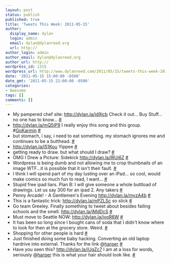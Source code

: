 ```yaml
---
layout: post
status: publish
published: true
title: 'Tweets This Week: 2011-05-15'
author:
  display_name: dylan
  login: admin
  email: dylan@dylanreed.org
  url: http://
author_login: admin
author_email: dylan@dylanreed.org
author_url: http://
wordpress_id: 1315
wordpress_url: http://www.dylanreed.com/2011/05/15/tweets-this-week-2011-05-15/
date: '2011-05-15 15:00:00 -0500'
date_gmt: '2011-05-15 22:00:00 -0500'
categories:
- Awesome
tags: []
comments: []
---
```

<ul class="aktt_tweet_digest">
<li>My pampered chef site: <a href="http://dylan.la/jd9jcb" rel="nofollow">http://dylan.la/jd9jcb</a> Check it out... Buy Stuff... no one has to know... <a href="http://twitter.com/awesomeguy/statuses/67553492184743936" class="aktt_tweet_time">#</a></li>
<li><a href="http://dylan.la/mQ5iP9" rel="nofollow">http://dylan.la/mQ5iP9</a> I really enjoy this song and this group. #<a href="http://search.twitter.com/search?q=%23GoKarmin" class="aktt_hashtag">GoKarmin</a> <a href="http://twitter.com/awesomeguy/statuses/67577222948597760" class="aktt_tweet_time">#</a></li>
<li>but stomach, i say, i need to eat something.  my stomach ignores me and continues to be a butthead. <a href="http://twitter.com/awesomeguy/statuses/67667897178263552" class="aktt_tweet_time">#</a></li>
<li><a href="http://dylan.la/l51Kou" rel="nofollow">http://dylan.la/l51Kou</a> Yippee <a href="http://twitter.com/awesomeguy/statuses/67673526043295746" class="aktt_tweet_time">#</a></li>
<li>getting ready to draw. but what should I draw? <a href="http://twitter.com/awesomeguy/statuses/67940491634814976" class="aktt_tweet_time">#</a></li>
<li>OMG I Drew a Picture: Sidekick <a href="http://dylan.la/lRUi6Z" rel="nofollow">http://dylan.la/lRUi6Z</a> <a href="http://twitter.com/awesomeguy/statuses/67980157213876225" class="aktt_tweet_time">#</a></li>
<li>Wordpress is being dumb and not allowing me to crop thumbnails of an image WTF...it is possible that it isn&#039;t their fault. <a href="http://twitter.com/awesomeguy/statuses/67981935204507648" class="aktt_tweet_time">#</a></li>
<li>I think I will spend part of my day lusting over an iPad... so cool, would make comics so much fun to read, I want... <a href="http://twitter.com/awesomeguy/statuses/67987677466722304" class="aktt_tweet_time">#</a></li>
<li>Stupid free ipad liars. Plan B: I will give someone a whole buttload of drawings. Let us say 300 for an ipad 2. Any takers <a href="http://twitter.com/awesomeguy/statuses/67990823081492480" class="aktt_tweet_time">#</a></li>
<li>Penny Arcade! - A Gentlemen&#039;s Evening <a href="http://dylan.la/myzA4b" rel="nofollow">http://dylan.la/myzA4b</a> <a href="http://twitter.com/awesomeguy/statuses/68040510375337984" class="aktt_tweet_time">#</a></li>
<li>This is a fantastic trick: <a href="http://dylan.la/mPZLSc" rel="nofollow">http://dylan.la/mPZLSc</a> so slick <a href="http://twitter.com/awesomeguy/statuses/68352165864947713" class="aktt_tweet_time">#</a></li>
<li>Go team Greeley. Finally something to tweet about besides failing schools and the smell. <a href="http://dylan.la/jMdDcS" rel="nofollow">http://dylan.la/jMdDcS</a> <a href="http://twitter.com/awesomeguy/statuses/68380130371837952" class="aktt_tweet_time">#</a></li>
<li>Must move to Seattle NOW: <a href="http://dylan.la/ivoR6W" rel="nofollow">http://dylan.la/ivoR6W</a> <a href="http://twitter.com/awesomeguy/statuses/68723572402700288" class="aktt_tweet_time">#</a></li>
<li>It has been so long since I bought cans of soda that I didn&#039;t know where to look for then at the grocery store. Weird. <a href="http://twitter.com/awesomeguy/statuses/68785525699518464" class="aktt_tweet_time">#</a></li>
<li>Shopping for other people is hard <a href="http://twitter.com/awesomeguy/statuses/68786438388457473" class="aktt_tweet_time">#</a></li>
<li>Just finished doing some baby hacking. Converting an old laptop hardrive into external. Thanks for the link @<a href="http://twitter.com/harper" class="aktt_username">harper</a> <a href="http://twitter.com/awesomeguy/statuses/68853514427842560" class="aktt_tweet_time">#</a></li>
<li>Have you seen this? <a href="http://dylan.la/iUqZc7" rel="nofollow">http://dylan.la/iUqZc7</a> I am at a loss for words, seriously @<a href="http://twitter.com/harper" class="aktt_username">harper</a> this is what your hair should look like. <a href="http://twitter.com/awesomeguy/statuses/69545042380988416" class="aktt_tweet_time">#</a></li><br />
</ul></p>
